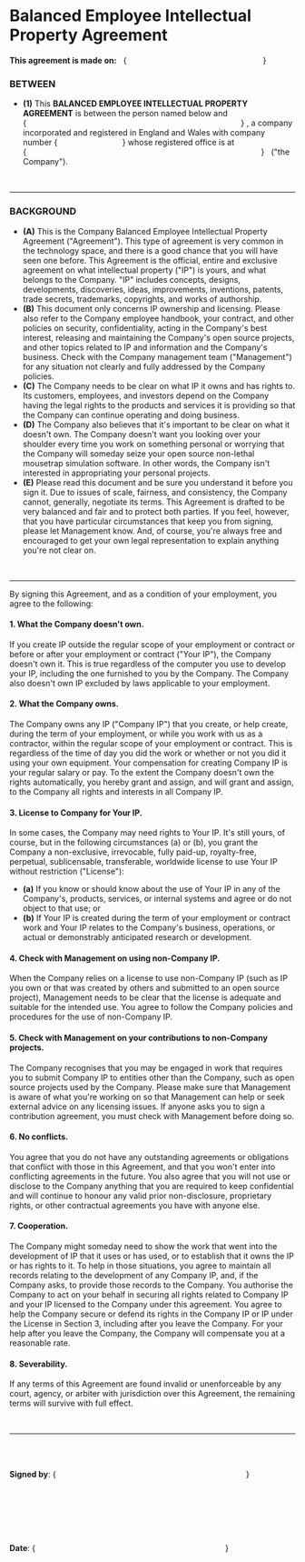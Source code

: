 # Balanced Employee Intellectual Property Agreement

**This agreement is made on:** &nbsp;&nbsp;{&nbsp;&nbsp;&nbsp;&nbsp;&nbsp;&nbsp;&nbsp;&nbsp;&nbsp;&nbsp;&nbsp;&nbsp;&nbsp;&nbsp;&nbsp;&nbsp;&nbsp;&nbsp;&nbsp;&nbsp;&nbsp;&nbsp;&nbsp;&nbsp;&nbsp;&nbsp;&nbsp;&nbsp;&nbsp;&nbsp;&nbsp;&nbsp;&nbsp;&nbsp;&nbsp;&nbsp;&nbsp;&nbsp;&nbsp;&nbsp;&nbsp;&nbsp;&nbsp;&nbsp;&nbsp;&nbsp;&nbsp;&nbsp;&nbsp;&nbsp;&nbsp;&nbsp;&nbsp;&nbsp;&nbsp;&nbsp;&nbsp;&nbsp;&nbsp;&nbsp;&nbsp;} 

### BETWEEN

- **(1)** This **BALANCED EMPLOYEE INTELLECTUAL PROPERTY AGREEMENT** is between the person named below and 
  {&nbsp;&nbsp;&nbsp;&nbsp;&nbsp;&nbsp;&nbsp;&nbsp;&nbsp;&nbsp;&nbsp;&nbsp;&nbsp;&nbsp;&nbsp;&nbsp;&nbsp;&nbsp;&nbsp;&nbsp;&nbsp;&nbsp;&nbsp;&nbsp;&nbsp;&nbsp;&nbsp;&nbsp;&nbsp;&nbsp;&nbsp;&nbsp;&nbsp;&nbsp;&nbsp;&nbsp;&nbsp;&nbsp;&nbsp;&nbsp;&nbsp;&nbsp;&nbsp;&nbsp;&nbsp;&nbsp;&nbsp;&nbsp;&nbsp;&nbsp;&nbsp;&nbsp;&nbsp;&nbsp;&nbsp;&nbsp;&nbsp;&nbsp;&nbsp;&nbsp;&nbsp;&nbsp;&nbsp;&nbsp;&nbsp;&nbsp;&nbsp;&nbsp;&nbsp;&nbsp;&nbsp;&nbsp;&nbsp;&nbsp;&nbsp;&nbsp;&nbsp;&nbsp;&nbsp;&nbsp;&nbsp;&nbsp;&nbsp;&nbsp;&nbsp;&nbsp;&nbsp;&nbsp;&nbsp;&nbsp;&nbsp;&nbsp;&nbsp;&nbsp;&nbsp;&nbsp;} 
  , a company incorporated and registered in England and Wales with company number 
  {&nbsp;&nbsp;&nbsp;&nbsp;&nbsp;&nbsp;&nbsp;&nbsp;&nbsp;&nbsp;&nbsp;&nbsp;&nbsp;&nbsp;&nbsp;&nbsp;&nbsp;&nbsp;&nbsp;&nbsp;&nbsp;&nbsp;&nbsp;&nbsp;&nbsp;&nbsp;&nbsp;&nbsp;&nbsp;}
  whose registered office is at 
  {&nbsp;&nbsp;&nbsp;&nbsp;&nbsp;&nbsp;&nbsp;&nbsp;&nbsp;&nbsp;&nbsp;&nbsp;&nbsp;&nbsp;&nbsp;&nbsp;&nbsp;&nbsp;&nbsp;&nbsp;&nbsp;&nbsp;&nbsp;&nbsp;&nbsp;&nbsp;&nbsp;&nbsp;&nbsp;&nbsp;&nbsp;&nbsp;&nbsp;&nbsp;&nbsp;&nbsp;&nbsp;&nbsp;&nbsp;&nbsp;&nbsp;&nbsp;&nbsp;&nbsp;&nbsp;&nbsp;&nbsp;&nbsp;&nbsp;&nbsp;&nbsp;&nbsp;&nbsp;&nbsp;&nbsp;&nbsp;&nbsp;&nbsp;&nbsp;&nbsp;&nbsp;&nbsp;&nbsp;&nbsp;&nbsp;&nbsp;&nbsp;&nbsp;&nbsp;&nbsp;&nbsp;&nbsp;&nbsp;&nbsp;&nbsp;&nbsp;&nbsp;&nbsp;&nbsp;&nbsp;&nbsp;&nbsp;&nbsp;&nbsp;&nbsp;&nbsp;&nbsp;&nbsp;&nbsp;&nbsp;&nbsp;&nbsp;&nbsp;&nbsp;&nbsp;&nbsp;&nbsp;&nbsp;&nbsp;&nbsp;&nbsp;&nbsp;&nbsp;&nbsp;&nbsp;}
  &nbsp; ("the Company").

<br/>

----

  
### BACKGROUND

 - **(A)** This is the Company Balanced Employee Intellectual Property Agreement ("Agreement"). This type of agreement 
   is very common in the technology space, and there is a good chance that you will have seen one before. This Agreement 
   is the official, entire and exclusive agreement on what intellectual property ("IP") is yours, and what belongs to the 
   Company. "IP" includes concepts, designs, developments, discoveries, ideas, improvements, inventions, patents, trade 
   secrets, trademarks, copyrights, and works of authorship.
 - **(B)** This document only concerns IP ownership and licensing. Please also refer to the Company employee handbook, 
   your contract, and other policies on security, confidentiality, acting in the Company's best interest, releasing and 
   maintaining the Company's open source projects, and other topics related to IP and information and the Company's business.
   Check with the Company management team ("Management") for any situation not clearly and fully addressed by the Company 
   policies.
 - **(C)** The Company needs to be clear on what IP it owns and has rights to. Its customers, employees, and investors 
   depend on the Company having the legal rights to the products and services it is providing so that the Company can 
   continue operating and doing business.
 - **(D)** The Company also believes that it's important to be clear on what it doesn't own. The Company doesn't want you 
   looking over your shoulder every time you work on something personal or worrying that the Company will someday seize 
   your open source non-lethal mousetrap simulation software. In other words, the Company isn't interested in appropriating 
   your personal projects.
 - **(E)** Please read this document and be sure you understand it before you sign it. Due to issues of scale, fairness, 
   and consistency, the Company cannot, generally, negotiate its terms. This Agreement is drafted to be very balanced 
   and fair and to protect both parties. If you feel, however, that you have particular circumstances that keep you from 
   signing, please let Management know. And, of course, you're always free and encouraged to get your own legal representation 
   to explain anything you're not clear on.

<br/>

----


By signing this Agreement, and as a condition of your employment, you agree to the following:

#### 1. What the Company doesn't own.

If you create IP outside the regular scope of your employment or contract or before or after your employment or contract
("Your IP"), the Company doesn't own it. This is true regardless of the computer you use to develop your IP, including 
the one furnished to you by the Company. The Company also doesn't own IP excluded by laws applicable to your employment.

#### 2. What the Company owns.

The Company owns any IP ("Company IP") that you create, or help create, during the term of your employment, or while you 
work with us as a contractor, within the regular scope of your employment or contract. This is regardless of the time of 
day you did the work or whether or not you did it using your own equipment. Your compensation for creating Company IP is 
your regular salary or pay. To the extent the Company doesn't own the rights automatically, you hereby grant and assign, 
and will grant and assign, to the Company all rights and interests in all Company IP.

#### 3. License to Company for Your IP.

In some cases, the Company may need rights to Your IP. It's still yours, of course, but in the following circumstances 
(a) or (b), you grant the Company a non-exclusive, irrevocable, fully paid-up, royalty-free, perpetual, sublicensable, 
transferable, worldwide license to use Your IP without restriction ("License"):
 - **(a)** If you know or should know about the use of Your IP in any of the Company's, products, services, or internal 
   systems and agree or do not object to that use; or
 - **(b)** If Your IP is created during the term of your employment or contract work and Your IP relates to the Company's 
   business, operations, or actual or demonstrably anticipated research or development.

#### 4. Check with Management on using non-Company IP.

When the Company relies on a license to use non-Company IP (such as IP you own or that was created by others and 
submitted to an open source project), Management needs to be clear that the license is adequate and suitable for the 
intended use. You agree to follow the Company policies and procedures for the use of non-Company IP.

#### 5. Check with Management on your contributions to non-Company projects.

The Company recognises that you may be engaged in work that requires you to submit Company IP to entities other than 
the Company, such as open source projects used by the Company. Please make sure that Management is aware of what you're 
working on so that Management can help or seek external advice on any licensing issues. If anyone asks you to sign a 
contribution agreement, you must check with Management before doing so.

#### 6. No conflicts.

You agree that you do not have any outstanding agreements or obligations that conflict with those in this Agreement, 
and that you won't enter into conflicting agreements in the future. You also agree that you will not use or disclose to 
the Company anything that you are required to keep confidential and will continue to honour any valid prior non-disclosure, 
proprietary rights, or other contractual agreements you have with anyone else.

#### 7. Cooperation.

The Company might someday need to show the work that went into the development of IP that it uses or has used, or to 
establish that it owns the IP or has rights to it. To help in those situations, you agree to maintain all records relating 
to the development of any Company IP, and, if the Company asks, to provide those records to the Company. You authorise 
the Company to act on your behalf in securing all rights related to Company IP and your IP licensed to the Company under 
this agreement. You agree to help the Company secure or defend its rights in the Company IP or IP under the License in 
Section 3, including after you leave the Company. For your help after you leave the Company, the Company will compensate 
you at a reasonable rate.

#### 8. Severability.

If any terms of this Agreement are found invalid or unenforceable by any court, agency, or arbiter with jurisdiction 
over this Agreement, the remaining terms will survive with full effect.

<br/>

----

<br/><br/>

**Signed by**: {&nbsp;&nbsp;&nbsp;&nbsp;&nbsp;&nbsp;&nbsp;&nbsp;&nbsp;&nbsp;&nbsp;&nbsp;&nbsp;&nbsp;&nbsp;&nbsp;&nbsp;
&nbsp;&nbsp;&nbsp;&nbsp;&nbsp;&nbsp;&nbsp;&nbsp;&nbsp;&nbsp;&nbsp;&nbsp;&nbsp;&nbsp;&nbsp;&nbsp;&nbsp;&nbsp;&nbsp;&nbsp;
&nbsp;&nbsp;&nbsp;&nbsp;&nbsp;&nbsp;&nbsp;&nbsp;&nbsp;&nbsp;&nbsp;&nbsp;&nbsp;&nbsp;&nbsp;&nbsp;&nbsp;&nbsp;&nbsp;&nbsp;
&nbsp;&nbsp;&nbsp;&nbsp;&nbsp;&nbsp;&nbsp;&nbsp;&nbsp;&nbsp;&nbsp;&nbsp;&nbsp;&nbsp;&nbsp;&nbsp;&nbsp;&nbsp;&nbsp;&nbsp;
&nbsp;&nbsp;&nbsp;&nbsp;}


<br/>
<br/>
<br/>
<br/>
<br/>

**Date**: {&nbsp;&nbsp;&nbsp;&nbsp;&nbsp;&nbsp;&nbsp;&nbsp;&nbsp;&nbsp;&nbsp;&nbsp;&nbsp;&nbsp;&nbsp;&nbsp;&nbsp;
&nbsp;&nbsp;&nbsp;&nbsp;&nbsp;&nbsp;&nbsp;&nbsp;&nbsp;&nbsp;&nbsp;&nbsp;&nbsp;&nbsp;&nbsp;&nbsp;&nbsp;&nbsp;&nbsp;&nbsp;
&nbsp;&nbsp;&nbsp;&nbsp;&nbsp;&nbsp;&nbsp;&nbsp;&nbsp;&nbsp;&nbsp;&nbsp;&nbsp;&nbsp;&nbsp;&nbsp;&nbsp;&nbsp;&nbsp;&nbsp;
&nbsp;&nbsp;&nbsp;&nbsp;&nbsp;&nbsp;&nbsp;&nbsp;&nbsp;&nbsp;&nbsp;&nbsp;&nbsp;&nbsp;&nbsp;&nbsp;&nbsp;&nbsp;&nbsp;&nbsp;
&nbsp;&nbsp;&nbsp;&nbsp;}

<br/>
<br/>
<br/>
<br/>
